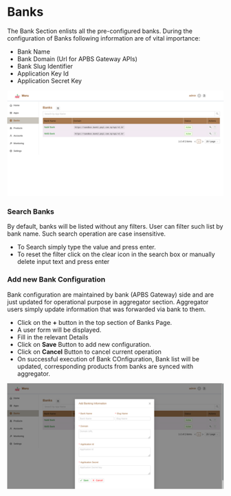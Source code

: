 # Banks
The Bank Section enlists all the pre-configured banks. During the configuration of Banks following information are of vital importance:

* Bank Name
* Bank Domain (Url for APBS Gateway APIs)
* Bank Slug Identifier
* Application Key Id
* Application Secret Key
  
![banks list](images/banks_list.png)

### Search Banks
By default, banks will be listed without any filters. User can filter such list by bank name. Such search operation are case insensitive.

* To Search simply type the value and press enter.
* To reset the filter click on the clear icon in the search box or manually delete input text and press enter

### Add new Bank Configuration
Bank configuration are maintained by bank (APBS Gateway) side and are just updated for operational purpose in aggregator section. Aggregator users simply update information that was forwarded via bank to them.

* Click on the **+** button in the top section of Banks Page.
* A user form will be displayed.
* Fill in the relevant Details
* Click on **Save** Button to add new configuration.
* Click on **Cancel** Button to cancel current operation
* On  successful execution of Bank COnfiguration, Bank list will be updated, corresponding products from banks are synced with aggregator.

![banks create](images/banks_create.png)